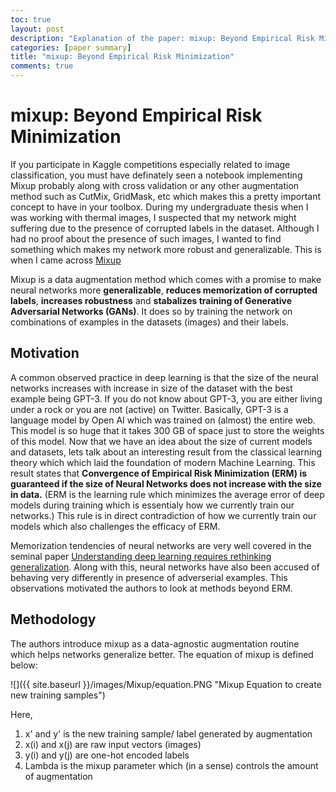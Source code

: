```yaml
---
toc: true
layout: post
description: "Explanation of the paper: mixup: Beyond Empirical Risk Minimization"
categories: [paper summary]
title: "mixup: Beyond Empirical Risk Minimization"
comments: true
---
```


# mixup: Beyond Empirical Risk Minimization

If you participate in Kaggle competitions especially related to image classification, you must have definately seen a notebook implementing Mixup probably along with cross validation or any other augmentation method such as CutMix, GridMask, etc which makes this a pretty important concept to have in your toolbox. During my undergraduate thesis when I was working with thermal images, I suspected that my network might suffering due to the presence of corrupted labels in the dataset. Although I had no proof about the presence of such images, I wanted to find something which makes my network more robust and generalizable. This is when I came across [Mixup](https://arxiv.org/abs/1710.09412)

Mixup is a data augmentation method which comes with a promise to make neural networks more **generalizable**, **reduces memorization of corrupted labels**, **increases robustness** and **stabalizes training of Generative Adversarial Networks (GANs)**. It does so by training the network on combinations of examples in the datasets (images) and their labels. 

## Motivation

A common observed practice in deep learning is that the size of the neural networks increases with increase in size of the dataset with the best example being GPT-3. If you do not know about GPT-3, you are either living under a rock or you are not (active) on Twitter. Basically, GPT-3 is a language model by Open AI which was trained on (almost) the entire web. This model is so huge that it takes 300 GB of space just to store the weights of this model. Now that we have an idea about the size of current models and datasets, lets talk about an interesting result from the classical learning theory which which laid the foundation of modern Machine Learning. This result states that **Convergence of Empirical Risk Minimization (ERM) is guaranteed if the size of Neural Networks does not increase with the size in data.** (ERM is the learning rule which minimizes the average error of deep models during training which is essentialy how we currently train our networks.) This rule is in direct contradiction of how we currently train our models which also challenges the efficacy of ERM.

Memorization tendencies of neural networks are very well covered in the seminal paper [Understanding deep learning requires rethinking generalization](https://arxiv.org/abs/1611.03530). Along with this, neural networks have also been accused of behaving very differently in presence of adverserial examples. This observations motivated the authors to look at methods beyond ERM. 

## Methodology

The authors introduce mixup as a data-agnostic augmentation routine which helps networks generalize better. The equation of mixup is defined below: 

![]({{ site.baseurl }}/images/Mixup/equation.PNG "Mixup Equation to create new training samples")

Here, 
1. x' and y' is the new training sample/ label generated by augmentation
2. x(i) and x(j) are raw input vectors (images)
3. y(i) and y(j) are one-hot encoded labels
4. Lambda is the mixup parameter which (in a sense) controls the amount of augmentation

